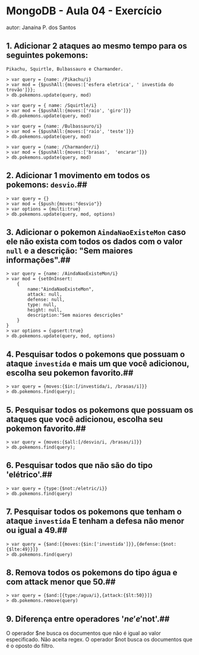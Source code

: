 # MongoDB - Aula 04 - Exercício
autor: Janaína P. dos Santos

## 1. **Adicionar** 2 ataques ao mesmo tempo para os seguintes pokemons: 
	Pikachu, Squirtle, Bulbassauro e Charmander.
```
> var query = {name: /Pikachu/i}
> var mod = {$pushAll:{moves:['esfera eletrica', ' investida do trovão']}};
> db.pokemons.update(query, mod)

> var query = { name: /Squirtle/i}
> var mod = {$pushAll:{moves:['raio', 'giro']}}
> db.pokemons.update(query, mod)

> var query = {name: /Bulbassauro/i}
> var mod = {$pushAll:{moves:['raio', 'teste']}}
> db.pokemons.update(query, mod)

> var query = {name: /Charmander/i}
> var mod = {$pushAll:{moves:['brasas',  'encarar']}}
> db.pokemons.update(query, mod)
```

## 2. **Adicionar** 1 movimento em todos os pokemons: `desvio`.##
```
> var query = {}
> var mod = {$push:{moves:"desvio"}}
> var options = {multi:true}
> db.pokemons.update(query, mod, options)
```

## 3. **Adicionar** o pokemon `AindaNaoExisteMon` caso ele não exista com todos os dados com o valor `null` e a descrição: "Sem maiores informações".##
```
> var query = {name: /AindaNaoExisteMon/i}
> var mod = {setOnInsert:
	{
		name:"AindaNaoExisteMon",
		attack: null,
		defense: null,
		type: null,
		height: null,
		description:"Sem maiores descrições"
	}
}
> var options = {upsert:true}
> db.pokemons.update(query, mod, options)
```

## 4. Pesquisar todos o pokemons que possuam o ataque `investida` e mais um que você adicionou, escolha seu pokemon favorito.##
```
> var query = {moves:{$in:[/investida/i, /brasas/i]}}
> db.pokemons.find(query);	
```

## 5. Pesquisar **todos** os pokemons que possuam os ataques que você adicionou, escolha seu pokemon favorito.##
``` 
> var query = {moves:{$all:[/desvio/i, /brasas/i]}}
> db.pokemons.find(query);	
```

## 6. Pesquisar **todos** que não são do tipo 'elétrico'.##
``` 
> var query = {type:{$not:/eletric/i}}
> db.pokemons.find(query)
```

## 7. Pesquisar **todos** os pokemons que tenham o ataque `investida` **E** tenham a defesa **não menor ou igual** a 49.##
``` 
> var query = {$and:[{moves:{$in:['investida']}},{defense:{$not:{$lte:49}}]}
> db.pokemons.find(query)
```

## 8. Remova **todos** os pokemons do tipo água e com attack menor que 50.##
``` 
> var query = {$and:[{type:/agua/i},{attack:{$lt:50}}]}
> db.pokemons.remove(query)
```

## 9. Diferença entre operadores '$ne' e '$not'.##

O operador $ne busca os documentos que não é igual ao valor especificado. Não aceita regex.
O operador $not busca os documentos que é o oposto do filtro.

	

 
 



